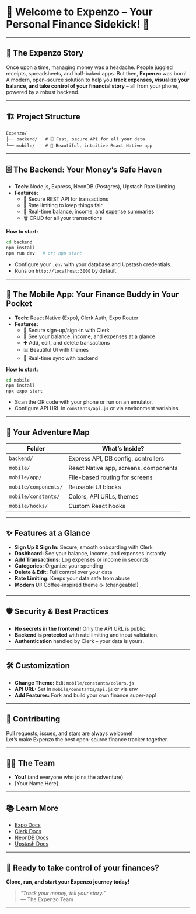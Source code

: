# 🚀 Welcome to **Expenzo** – Your Personal Finance Sidekick! 💸

---

## 📖 The Expenzo Story

Once upon a time, managing money was a headache. People juggled receipts, spreadsheets, and half-baked apps. But then, **Expenzo** was born!  
A modern, open-source solution to help you **track expenses, visualize your balance, and take control of your financial story** – all from your phone, powered by a robust backend.

---

## 🏗️ Project Structure

```
Expenzo/
├── backend/   # 🗄️ Fast, secure API for all your data
└── mobile/    # 📱 Beautiful, intuitive React Native app
```

---

## 🗄️ The Backend: Your Money’s Safe Haven

- **Tech:** Node.js, Express, NeonDB (Postgres), Upstash Rate Limiting
- **Features:**
  - 🔐 Secure REST API for transactions
  - 🚦 Rate limiting to keep things fair
  - 🧮 Real-time balance, income, and expense summaries
  - 🗑️ CRUD for all your transactions

**How to start:**

```bash
cd backend
npm install
npm run dev   # or: npm start
```

- Configure your `.env` with your database and Upstash credentials.
- Runs on `http://localhost:3000` by default.

---

## 📱 The Mobile App: Your Finance Buddy in Your Pocket

- **Tech:** React Native (Expo), Clerk Auth, Expo Router
- **Features:**
  - 🔑 Secure sign-up/sign-in with Clerk
  - 🏦 See your balance, income, and expenses at a glance
  - ➕ Add, edit, and delete transactions
  - 📊 Beautiful UI with themes
  - 🔄 Real-time sync with backend

**How to start:**

```bash
cd mobile
npm install
npx expo start
```

- Scan the QR code with your phone or run on an emulator.
- Configure API URL in `constants/api.js` or via environment variables.

---

## 🧭 Your Adventure Map

| Folder      | What’s Inside?                          |
|-------------|----------------------------------------|
| `backend/`  | Express API, DB config, controllers    |
| `mobile/`   | React Native app, screens, components  |
| `mobile/app/` | File-based routing for screens        |
| `mobile/components/` | Reusable UI blocks            |
| `mobile/constants/`  | Colors, API URLs, themes      |
| `mobile/hooks/`      | Custom React hooks            |

---

## ✨ Features at a Glance

- **Sign Up & Sign In:** Secure, smooth onboarding with Clerk
- **Dashboard:** See your balance, income, and expenses instantly
- **Add Transactions:** Log expenses or income in seconds
- **Categories:** Organize your spending
- **Delete & Edit:** Full control over your data
- **Rate Limiting:** Keeps your data safe from abuse
- **Modern UI:** Coffee-inspired theme ☕ (changeable!)

---

## 🛡️ Security & Best Practices

- **No secrets in the frontend!** Only the API URL is public.
- **Backend is protected** with rate limiting and input validation.
- **Authentication** handled by Clerk – your data is yours.

---

## 🛠️ Customization

- **Change Theme:** Edit `mobile/constants/colors.js`
- **API URL:** Set in `mobile/constants/api.js` or via env
- **Add Features:** Fork and build your own finance super-app!

---

## 🤝 Contributing

Pull requests, issues, and stars are always welcome!  
Let’s make Expenzo the best open-source finance tracker together.

---

## 🧙‍♂️ The Team

- **You!** (and everyone who joins the adventure)
- [Your Name Here]

---

## 📚 Learn More

- [Expo Docs](https://docs.expo.dev/)
- [Clerk Docs](https://clerk.com/docs)
- [NeonDB Docs](https://neon.tech/docs/introduction)
- [Upstash Docs](https://upstash.com/docs/ratelimit)

---

## 🏁 Ready to take control of your finances?

**Clone, run, and start your Expenzo journey today!**

> _"Track your money, tell your story."_  
> — The Expenzo Team

---